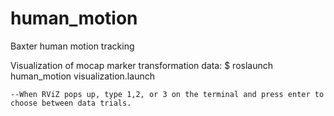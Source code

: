 # human_motion
Baxter human motion tracking

Visualization of mocap marker transformation data:
	$ roslaunch human_motion visualization.launch

	--When RViZ pops up, type 1,2, or 3 on the terminal and press enter to choose between data trials.
